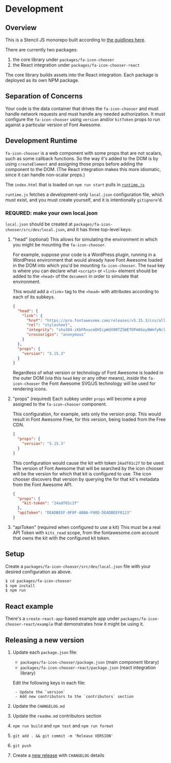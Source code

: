 # Development

## Overview

This is a Stencil JS monorepo built according to [the guidlines here](https://stenciljs.com/docs/react#getting-started).

There are currently two packages:
1. the core library under `packages/fa-icon-chooser`
2. the React integration under `packages/fa-icon-chooser-react`

The core library builds assets into the React integration. Each package is deployed
as its own NPM package.

## Separation of Concerns

Your code is the data container that drives the `fa-icon-chooser` and must handle
network requests and must handle any needed authorization. It must configure
the `fa-icon-chooser` using `version` and/or `kitToken` props to run against
a particular version of Font Awesome.

## Development Runtime

`fa-icon-chooser` is a web component with some props that are not scalars, such
as some callback functions. So the way it's added to the DOM is by using
`createElement` and assigning those props before adding the component to the
DOM. (The React integration makes this more idiomatic, since it can handle
non-scalar props.)

The `index.html` that is loaded on `npm run start` pulls in [`runtime.js`](packages/fa-icon-chooser/src/dev/runtime.js)

`runtime.js` fetches a development-only `local.json` configuration file, which must
exist, and you must create yourself, and it is intentionally `gitignore`'d.

### REQURED: make your own local.json

`local.json` should be created at `packages/fa-icon-chooser/src/dev/local.json`,
and it has three top-level keys:
1. "head" (optional)
    This allows for simulating the environment in which you might be mounting
    the `fa-icon-chooser`.
    
    For example, suppose your code is a WordPress plugin,
    running in a WordPress environment that would already have Font Awesome loaded
    in the DOM into which you'd be mounting `fa-icon-chooser`. The `head` key
    is where you can declare what `<script>` or `<link>` element should be added
    to the `<head>` of the `document` in order to simulate that environment.

    This would add a `<link>` tag to the `<head>` with attributes according
    to each of its subkeys.

    ```json
    {
      "head": {
        "link": {
          "href": "https://pro.fontawesome.com/releases/v5.15.3/css/all.css",
          "rel": "stylesheet",
          "integrity": "sha384-iKbFRxucmOHIcpWdX9NTZ5WETOPm0Goy0WmfyNcl52qSYtc2Buk0NCe6jU1sWWNB",
          "crossorigin": "anonymous"
        }
      },
      "props": {
        "version": "5.15.3"
      }
    }    
    ```

    Regardless of what version or technology of Font Awesome is loaded in the
    outer DOM (via this `head` key or any other means), _inside_ the `fa-icon-chooser`
    the Font Awesome SVG/JS technology will be used for rendering icons.

1. "props" (required)
    Each subkey under `props` will become a prop assigned to the `fa-icon-chooser`
    component.

    This configuration, for example, sets only the version prop. This would result
    in Font Awesome Free, for this version, being loaded from the Free CDN.

    ```json
    {
      "props": {
        "version": "5.15.3"
      }
    }    
    ```

    This configuration would cause the kit with token `24adf01c2f` to be used.
    The version of Font Awesome that will be searched by the icon chooser will
    be the version for which that kit is configured to use. The icon chooser
    discovers that version by querying the for that kit's metadata from the
    Font Awesome API.

    ```json
    {
      "props": {
        "kit-token": "24adf01c2f"
      },
      "apiToken": "DEADBEEF-0F0F-ABBA-F00D-DEADBEEF0123"
    }
    ```
1. "apiToken" (required when configured to use a kit)
    This must be a real API Token with `kits_read` scope, from the fontawesome.com
    account that owns the kit with the configured kit token.

## Setup

<a name="setup"></a>

Create a `packages/fa-icon-chooser/src/dev/local.json` file with your desired
configuration as above.

```bash
$ cd packages/fa-icon-chooser
$ npm install
$ npm run
```

## React example

There's a `create-react-app`-based example app under `packages/fa-icon-chooser-react/example` that
demonstrates how it might be using it.

## Releasing a new version

<a name="release"></a>

1. Update each `package.json` file:
    - `packages/fa-icon-chooser/package.json` (main component library)
    - `packages/fa-icon-chooser-react/package.json` (react integration library)

    Edit the following keys in each file:

        - Update the `version`
        - Add new contributors to the `contributors` section
1. Update the `CHANGELOG.md`
1. Update the `readme.md` contributors section
1. `npm run build` and `npm test` and `npm run format`
1. `git add . && git commit -m 'Release VERSION'`
1. `git push`
1. Create a [new release](https://github.com/FortAwesome/fa-icon-chooser/releases/new) with `CHANGELOG` details